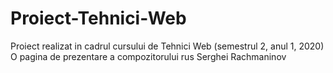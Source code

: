# Proiect-Tehnici-Web
Proiect realizat in cadrul cursului de Tehnici Web (semestrul 2, anul 1, 2020)  
O pagina de prezentare a compozitorului rus Serghei Rachmaninov 
